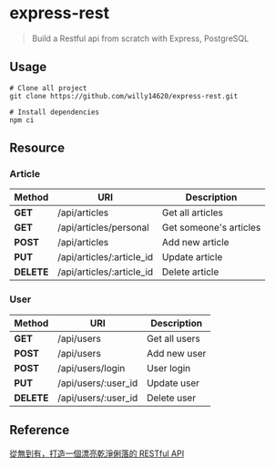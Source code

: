 # express-rest

> Build a Restful api from scratch with Express, PostgreSQL

## Usage

```shell
# Clone all project
git clone https://github.com/willy14620/express-rest.git

# Install dependencies
npm ci
```

## Resource

### Article

| Method     | URI                       | Description            |
|------------|---------------------------|------------------------|
| **GET**    | /api/articles             | Get all articles       |
| **GET**    | /api/articles/personal    | Get someone's articles |
| **POST**   | /api/articles             | Add new article        |
| **PUT**    | /api/articles/:article_id | Update article         |
| **DELETE** | /api/articles/:article_id | Delete article         |

### User

| Method     | URI                 | Description   |
|------------|---------------------|---------------|
| **GET**    | /api/users          | Get all users |
| **POST**   | /api/users          | Add new user  |
| **POST**   | /api/users/login    | User login    |
| **PUT**    | /api/users/:user_id | Update user   |
| **DELETE** | /api/users/:user_id | Delete user   |

## Reference

[從無到有，打造一個漂亮乾淨俐落的 RESTful API](https://ithelp.ithome.com.tw/users/20107247/ironman/1312)
